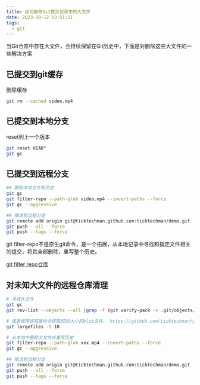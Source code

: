 ```yaml
---
title: 如何删除Git提交记录中的大文件
date: 2023-10-12 13:51:11
tags: 
  - git
---
```


当Git仓库中存在大文件，会持续保留在Git历史中，下面是对删除这些大文件的一些解决方案
<!-- more -->
## 已提交到git缓存

删除缓存
```bash
git rm --cached video.mp4
```

## 已提交到本地分支

reset到上一个版本
```bash
git reset HEAD^
git gc
```

## 已提交到远程分支
```bash
## 删除本地文件和历史
git gc
git filter-repo --path-glob video.mp4 --invert-paths --force
git gc --aggressive

## 推送到远程分支
git remote add origin git@ticktechman.github.com:ticktechman/demo.git
git push --all --force
git push --tags --force
```

git filter-repo不是原生git命令，是一个拓展，从本地记录中寻找和指定文件相关的提交，将其全部删除，重写整个历史。

[git filter repo仓库](https://github.com/newren/git-filter-repo)

## 对未知大文件的远程仓库清理
```bash
# 寻找大文件
git gc
git rev-list --objects --all |grep -f (git verify-pack -v .git/objects/pack/*.idx | grep blob | sort -k 3 -n |cut -f 1 -d " " | tail -10)

# 或者使用该拓展命令获取前10大小的blob文件， https://github.com/ticktechman/git-commands
git largefiles -t 10

# 从本地中删除大文件并重写历史
git filter-repo --path-glob xxx.mp4 --invert-paths --force
git gc --aggressive

## 推送到远程分支
git remote add origin git@ticktechman.github.com:ticktechman/demo.git
git push --all --force
git push --tags --force

```